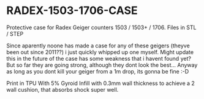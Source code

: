 # RADEX-1503-1706-CASE
Protective case for Radex Geiger counters 1503 / 1503+ / 1706. Files in STL / STEP

Since aparently noone has made a case for any of these geigers (theyve been out since 2011??) i just quickly whipped up one myself. Might update this in the future of the case has some weakness that i havent found yet? But so far they are going strong, although they dont look the best... Anyway as long as you dont kill your geiger from a 1m drop, its gonna be fine :-D 

Print in TPU With 5% Gyroid Infill with 0.3mm wall thickness to achieve a 2 wall cushion, that absorbs shock super well.
